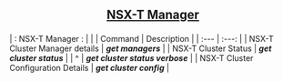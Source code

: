 ## <p align="center"><ins>NSX-T Manager</ins></p>
| : NSX-T Manager : | |
| Command | Description |
| :--- | :---: |
| NSX-T Cluster Manager details | ***get managers*** |
| NSX-T Cluster Status | ***get cluster status*** |
| ^ | ***get cluster status verbose*** |
| NSX-T Cluster Configuration Details | ***get cluster config*** |